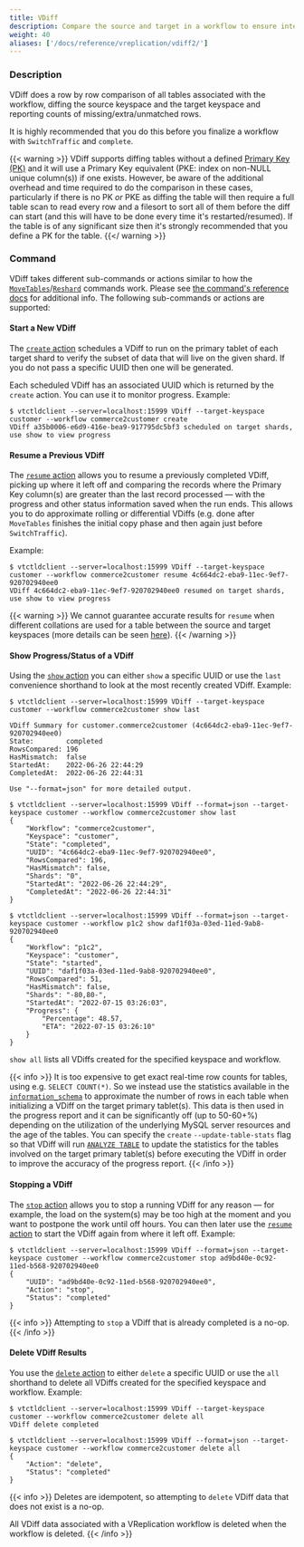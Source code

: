 ```yaml
---
title: VDiff
description: Compare the source and target in a workflow to ensure integrity
weight: 40
aliases: ['/docs/reference/vreplication/vdiff2/']
---
```


### Description

VDiff does a row by row comparison of all tables associated with the workflow, diffing the
source keyspace and the target keyspace and reporting counts of missing/extra/unmatched rows.

It is highly recommended that you do this before you finalize a workflow with `SwitchTraffic` and `complete`.

{{< warning >}}
VDiff supports diffing tables without a defined [Primary Key (PK)](https://dev.mysql.com/doc/refman/en/primary-key-optimization.html)
and it will use a Primary Key equivalent (PKE: index on non-NULL unique column(s)) if one exists.
However, be aware of the additional overhead and time required to do the comparison in these
cases, particularly if there is no PK _or_ PKE as diffing the table will then require a full table
scan to read every row and a filesort to sort all of them before the diff can start (and this will
have to be done every time it's restarted/resumed). If the table is of any significant size then
it's strongly recommended that you define a PK for the table.
{{</ warning >}}

### Command

VDiff takes different sub-commands or actions similar to how the [`MoveTables`](../movetables/)/[`Reshard`](../reshard/) commands work. Please see [the command's reference docs](../../../reference/programs/vtctldclient/vtctldclient_vdiff/) for additional info. The following sub-commands or actions are supported:

#### Start a New VDiff

The [`create` action](../../../reference/programs/vtctldclient/vtctldclient_vdiff/vtctldclient_vdiff_create/) schedules a VDiff to run on the primary tablet of each target shard to verify the subset of data that will live on the given shard. If you do not pass a specific UUID then one will be generated.

Each scheduled VDiff has an associated UUID which is returned by the `create` action. You can use it
to monitor progress. Example:

```shell
$ vtctldclient --server=localhost:15999 VDiff --target-keyspace customer --workflow commerce2customer create
VDiff a35b0006-e6d9-416e-bea9-917795dc5bf3 scheduled on target shards, use show to view progress
```

#### Resume a Previous VDiff

The [`resume` action](../../../reference/programs/vtctldclient/vtctldclient_vdiff/vtctldclient_vdiff_resume/) allows you to resume a previously completed VDiff, picking up where it left off and comparing the records where the Primary Key column(s) are greater than the last record processed — with the progress and other status information saved when the run ends. This allows you to do approximate rolling or differential VDiffs (e.g. done after `MoveTables` finishes the initial copy phase and then again just before `SwitchTraffic`).

Example:

```shell
$ vtctldclient --server=localhost:15999 VDiff --target-keyspace customer --workflow commerce2customer resume 4c664dc2-eba9-11ec-9ef7-920702940ee0
VDiff 4c664dc2-eba9-11ec-9ef7-920702940ee0 resumed on target shards, use show to view progress
```

{{< warning >}}
We cannot guarantee accurate results for `resume` when different collations are used for a table between the source and target keyspaces (more details can be seen [here](https://github.com/vitessio/vitess/pull/10497)).
{{< /warning >}}

#### Show Progress/Status of a VDiff

Using the [`show` action](../../../reference/programs/vtctldclient/vtctldclient_vdiff/vtctldclient_vdiff_show/) you can either `show` a specific UUID or use the `last` convenience shorthand to look at the most recently created VDiff. Example:

```shell
$ vtctldclient --server=localhost:15999 VDiff --target-keyspace customer --workflow commerce2customer show last

VDiff Summary for customer.commerce2customer (4c664dc2-eba9-11ec-9ef7-920702940ee0)
State:        completed
RowsCompared: 196
HasMismatch:  false
StartedAt:    2022-06-26 22:44:29
CompletedAt:  2022-06-26 22:44:31

Use "--format=json" for more detailed output.

$ vtctldclient --server=localhost:15999 VDiff --format=json --target-keyspace customer --workflow commerce2customer show last
{
	"Workflow": "commerce2customer",
	"Keyspace": "customer",
	"State": "completed",
	"UUID": "4c664dc2-eba9-11ec-9ef7-920702940ee0",
	"RowsCompared": 196,
	"HasMismatch": false,
	"Shards": "0",
	"StartedAt": "2022-06-26 22:44:29",
	"CompletedAt": "2022-06-26 22:44:31"
}

$ vtctldclient --server=localhost:15999 VDiff --format=json --target-keyspace customer --workflow p1c2 show daf1f03a-03ed-11ed-9ab8-920702940ee0
{
	"Workflow": "p1c2",
	"Keyspace": "customer",
	"State": "started",
	"UUID": "daf1f03a-03ed-11ed-9ab8-920702940ee0",
	"RowsCompared": 51,
	"HasMismatch": false,
	"Shards": "-80,80-",
	"StartedAt": "2022-07-15 03:26:03",
	"Progress": {
		"Percentage": 48.57,
		"ETA": "2022-07-15 03:26:10"
	}
}
```

`show all` lists all VDiffs created for the specified keyspace and workflow.

{{< info >}}
It is too expensive to get exact real-time row counts for tables, using e.g. `SELECT COUNT(*)`.
So we instead use the statistics available in the
[`information_schema`](https://dev.mysql.com/doc/refman/en/information-schema-tables-table.html)
to approximate the number of rows in each table when initializing a VDiff on the target
primary tablet(s). This data is then used in the progress report and it can be significantly
off (up to 50-60+%) depending on the utilization of the underlying MySQL server resources and
the age of the tables. You can specify the `create` `--update-table-stats` flag so that VDiff
will run [`ANALYZE TABLE`](https://dev.mysql.com/doc/refman/en/analyze-table.html) to update the
statistics for the tables involved on the target primary tablet(s) before executing the
VDiff in order to improve the accuracy of the progress report.
{{< /info >}}

#### Stopping a VDiff

The [`stop` action](../../../reference/programs/vtctldclient/vtctldclient_vdiff/vtctldclient_vdiff_stop/) allows you to stop a running VDiff for any reason — for example, the load on the system(s) may be too high at the moment and you want to postpone the work until off hours. You can then later use the [`resume` action](../../../reference/programs/vtctldclient/vtctldclient_vdiff/vtctldclient_vdiff_resume/) to start the VDiff again from where it left off. Example:

```shell
$ vtctldclient --server=localhost:15999 VDiff --format=json --target-keyspace customer --workflow commerce2customer stop ad9bd40e-0c92-11ed-b568-920702940ee0
{
	"UUID": "ad9bd40e-0c92-11ed-b568-920702940ee0",
	"Action": "stop",
	"Status": "completed"
}
```

{{< info >}}
Attempting to `stop` a VDiff that is already completed is a no-op.
{{< /info >}}

#### Delete VDiff Results

You use the [`delete` action](../../../reference/programs/vtctldclient/vtctldclient_vdiff/vtctldclient_vdiff_delete/) to either `delete` a specific UUID or use the `all` shorthand to delete all VDiffs created for the specified keyspace and workflow. Example:

```shell
$ vtctldclient --server=localhost:15999 VDiff --target-keyspace customer --workflow commerce2customer delete all
VDiff delete completed

$ vtctldclient --server=localhost:15999 VDiff --format=json --target-keyspace customer --workflow commerce2customer delete all
{
	"Action": "delete",
	"Status": "completed"
}
```

{{< info >}}
Deletes are idempotent, so attempting to `delete` VDiff data that does not exist is a no-op.

All VDiff data associated with a VReplication workflow is deleted when the workflow is deleted.
{{< /info >}}
